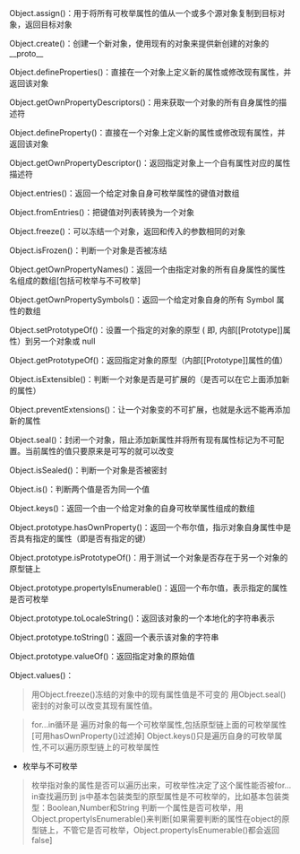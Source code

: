 Object.assign()：用于将所有可枚举属性的值从一个或多个源对象复制到目标对象，返回目标对象

Object.create()：创建一个新对象，使用现有的对象来提供新创建的对象的__proto__

Object.defineProperties()：直接在一个对象上定义新的属性或修改现有属性，并返回该对象

Object.getOwnPropertyDescriptors()：用来获取一个对象的所有自身属性的描述符

Object.defineProperty()：直接在一个对象上定义新的属性或修改现有属性，并返回该对象

Object.getOwnPropertyDescriptor()：返回指定对象上一个自有属性对应的属性描述符

Object.entries()：返回一个给定对象自身可枚举属性的键值对数组

Object.fromEntries()：把键值对列表转换为一个对象

Object.freeze()：可以冻结一个对象，返回和传入的参数相同的对象

Object.isFrozen()：判断一个对象是否被冻结

Object.getOwnPropertyNames()：返回一个由指定对象的所有自身属性的属性名组成的数组[包括可枚举与不可枚举]

Object.getOwnPropertySymbols()：返回一个给定对象自身的所有 Symbol 属性的数组

Object.setPrototypeOf()：设置一个指定的对象的原型 ( 即, 内部[[Prototype]]属性）到另一个对象或  null

Object.getPrototypeOf()：返回指定对象的原型（内部[[Prototype]]属性的值）

Object.isExtensible()：判断一个对象是否是可扩展的（是否可以在它上面添加新的属性）

Object.preventExtensions()：让一个对象变的不可扩展，也就是永远不能再添加新的属性

Object.seal()：封闭一个对象，阻止添加新属性并将所有现有属性标记为不可配置。当前属性的值只要原来是可写的就可以改变

Object.isSealed()：判断一个对象是否被密封

Object.is()：判断两个值是否为同一个值

Object.keys()：返回一个由一个给定对象的自身可枚举属性组成的数组

Object.prototype.hasOwnProperty()：返回一个布尔值，指示对象自身属性中是否具有指定的属性（即是否有指定的键）

Object.prototype.isPrototypeOf()：用于测试一个对象是否存在于另一个对象的原型链上

Object.prototype.propertyIsEnumerable()：返回一个布尔值，表示指定的属性是否可枚举

Object.prototype.toLocaleString()：返回该对象的一个本地化的字符串表示

Object.prototype.toString()：返回一个表示该对象的字符串

Object.prototype.valueOf()：返回指定对象的原始值

Object.values()：




> 用Object.freeze()冻结的对象中的现有属性值是不可变的
> 用Object.seal()密封的对象可以改变其现有属性值。


> for...in循环是 遍历对象的每一个可枚举属性,包括原型链上面的可枚举属性[可用hasOwnProperty()过滤掉]
> Object.keys()只是遍历自身的可枚举属性,不可以遍历原型链上的可枚举属性

* 枚举与不可枚举
> 枚举指对象的属性是否可以遍历出来，可枚举性决定了这个属性能否被for…in查找遍历到
> js中基本包装类型的原型属性是不可枚举的，比如基本包装类型：Boolean,Number和String
> 判断一个属性是否可枚举，用Object.propertyIsEnumerable()来判断[如果需要判断的属性在object的原型链上，不管它是否可枚举，Object.propertyIsEnumerable()都会返回false]
